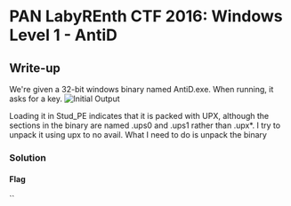 # PAN LabyREnth CTF 2016: Windows Level 1 - AntiD

## Write-up
We're given a 32-bit windows binary named AntiD.exe. When running, it asks for a key. 
![Initial Output](https://github.com/nullsector/ctf/edit/master/PANLabyREnthCTF/Windows/1/AntiD/AntiD1.PNG)

Loading it in Stud_PE indicates that it is packed with UPX, although the sections in the binary are named .ups0 and .ups1 rather than .upx*. I try to unpack it using upx to no avail. What I need to do is unpack the binary 

### Solution



#### Flag
``
